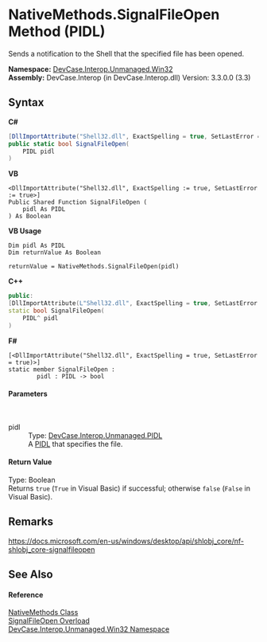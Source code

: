 # NativeMethods.SignalFileOpen Method (PIDL)
 

Sends a notification to the Shell that the specified file has been opened.

**Namespace:**&nbsp;<a href="N_DevCase_Interop_Unmanaged_Win32">DevCase.Interop.Unmanaged.Win32</a><br />**Assembly:**&nbsp;DevCase.Interop (in DevCase.Interop.dll) Version: 3.3.0.0 (3.3)

## Syntax

**C#**<br />
``` C#
[DllImportAttribute("Shell32.dll", ExactSpelling = true, SetLastError = true)]
public static bool SignalFileOpen(
	PIDL pidl
)
```

**VB**<br />
``` VB
<DllImportAttribute("Shell32.dll", ExactSpelling := true, SetLastError := true>]
Public Shared Function SignalFileOpen ( 
	pidl As PIDL
) As Boolean
```

**VB Usage**<br />
``` VB Usage
Dim pidl As PIDL
Dim returnValue As Boolean

returnValue = NativeMethods.SignalFileOpen(pidl)
```

**C++**<br />
``` C++
public:
[DllImportAttribute(L"Shell32.dll", ExactSpelling = true, SetLastError = true)]
static bool SignalFileOpen(
	PIDL^ pidl
)
```

**F#**<br />
``` F#
[<DllImportAttribute("Shell32.dll", ExactSpelling = true, SetLastError = true)>]
static member SignalFileOpen : 
        pidl : PIDL -> bool 

```


#### Parameters
&nbsp;<dl><dt>pidl</dt><dd>Type: <a href="T_DevCase_Interop_Unmanaged_PIDL">DevCase.Interop.Unmanaged.PIDL</a><br />A <a href="T_DevCase_Interop_Unmanaged_PIDL">PIDL</a> that specifies the file.</dd></dl>

#### Return Value
Type: Boolean<br />Returns `true` (`True` in Visual Basic) if successful; otherwise `false` (`False` in Visual Basic).

## Remarks
<a href="https://docs.microsoft.com/en-us/windows/desktop/api/shlobj_core/nf-shlobj_core-signalfileopen" target="_blank">https://docs.microsoft.com/en-us/windows/desktop/api/shlobj_core/nf-shlobj_core-signalfileopen</a>

## See Also


#### Reference
<a href="T_DevCase_Interop_Unmanaged_Win32_NativeMethods">NativeMethods Class</a><br /><a href="Overload_DevCase_Interop_Unmanaged_Win32_NativeMethods_SignalFileOpen">SignalFileOpen Overload</a><br /><a href="N_DevCase_Interop_Unmanaged_Win32">DevCase.Interop.Unmanaged.Win32 Namespace</a><br />
